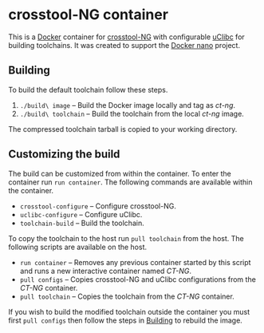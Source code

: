 crosstool-NG container
======================

This is a [Docker](http://docker.com) container for [crosstool-NG](http://crosstool-ng.org) with configurable [uClibc](http://www.uclibc.org) for building toolchains. It was created to support the [Docker nano](https://github.com/Docker-nano) project.

Building
--------

To build the default toolchain follow these steps.

1. `./build\ image` – Build the Docker image locally and tag as *ct-ng*.
2. `./build\ toolchain` – Build the toolchain from the local *ct-ng* image.

The compressed toolchain tarball is copied to your working directory.

Customizing the build
---------------------

The build can be customized from within the container. To enter the container run `run container`. The following commands are available within the container.

* `crosstool-configure` – Configure crosstool-NG.
* `uclibc-configure` – Configure uClibc.
* `toolchain-build` – Build the toolchain.

To copy the toolchain to the host run `pull toolchain` from the host. The following scripts are available on the host.

* `run container` – Removes any previous container started by this script and runs a new interactive container named *CT-NG*.
* `pull configs` – Copies crosstool-NG and uClibc configurations from the *CT-NG* container.
* `pull toolchain` – Copies the toolchain from the *CT-NG* container.

If you wish to build the modified toolchain outside the container you must first `pull configs` then follow the steps in [Building](#building) to rebuild the image.

